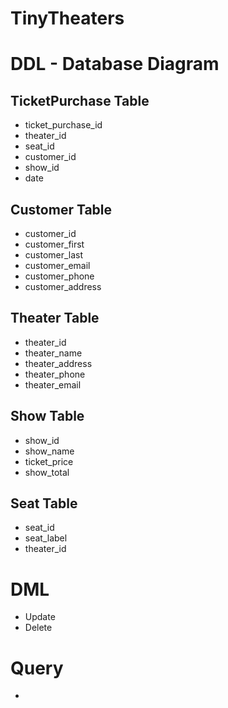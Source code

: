 # TinyTheaters

# DDL - Database Diagram

## TicketPurchase Table
- ticket_purchase_id
- theater_id
- seat_id
- customer_id
- show_id	
- date

## Customer Table
- customer_id
- customer_first	
- customer_last	
- customer_email	
- customer_phone	
- customer_address	

## Theater Table
- theater_id
- theater_name
- theater_address	
- theater_phone	
- theater_email

## Show Table
- show_id
- show_name
- ticket_price
- show_total

## Seat Table
- seat_id
- seat_label
- theater_id


# DML
- Update
- Delete

# Query 
- 

